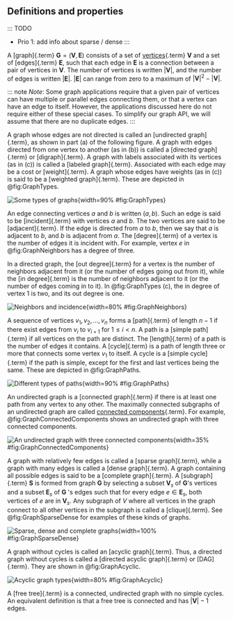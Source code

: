 
## Definitions and properties

::: TODO
- Prio 1: add info about sparse / dense
:::


A [graph]{.term}
$\mathbf{G} = (\mathbf{V}, \mathbf{E})$ consists of a set of
[vertices](#vertex){.term} $\mathbf{V}$ and a
set of [edges]{.term} $\mathbf{E}$, such
that each edge in $\mathbf{E}$ is a connection between a pair of
vertices in $\mathbf{V}$. The number of vertices is written
$|\mathbf{V}|$, and the number of edges is written $|\mathbf{E}|$.
$|\mathbf{E}|$ can range from zero to a maximum of
$|\mathbf{V}|^2 - |\mathbf{V}|$.

::: note
*Note*: Some graph applications require that a given pair of vertices can
have multiple or parallel edges connecting them, or that a vertex
can have an edge to itself. However, the applications discussed here
do not require either of these special cases. To simplify our graph
API, we will assume that there are no duplicate edges.
:::

A graph whose edges are not directed is called an
[undirected graph]{.term}, as shown in part (a)
of the following figure. A graph with edges directed from one vertex to
another (as in (b)) is called a [directed graph]{.term} or [digraph]{.term}. A graph with
labels associated with its vertices (as in (c)) is called a
[labeled graph]{.term}. Associated with each
edge may be a cost or [weight]{.term}. A graph
whose edges have weights (as in (c)) is said to be a
[weighted graph]{.term}.
These are depicted in @fig:GraphTypes.

<!-- <inlineav id="GdirundirCON" src="Graph/GdirundirCON.js" name="Graph/GdirundirCON" links="Graph/GraphDefCON.css" static/> -->

![Some types of graphs](images/GraphTypes.png){width=90% #fig:GraphTypes}

An edge connecting vertices $a$ and $b$ is written $(a, b)$. Such an
edge is said to be [incident]{.term} with
vertices $a$ and $b$. The two vertices are said to be
[adjacent]{.term}. If the edge is directed from
$a$ to $b$, then we say that $a$ is adjacent to $b$, and $b$ is adjacent
from $a$. The [degree]{.term} of a vertex is the
number of edges it is incident with. For example, vertex $e$ in @fig:GraphNeighbors has a
degree of three.

In a directed graph, the [out degree]{.term} for
a vertex is the number of neighbors adjacent from it (or the number of
edges going out from it), while the [in degree]{.term} is the number of neighbors adjacent to it (or the number of
edges coming in to it). In @fig:GraphTypes (c), the in degree of vertex 1 is two,
and its out degree is one.

<!-- <inlineav id="GneighborCON" src="Graph/GneighborCON.js" name="Graph/GneighborCON" links="Graph/GraphDefCON.css" static/> -->

![Neighbors and incidence](images/GraphNeighbors.png){width=80% #fig:GraphNeighbors}

A sequence of vertices $v_1, v_2, ..., v_n$ forms a
[path]{.term} of length $n-1$ if there exist
edges from $v_i$ to $v_{i+1}$ for $1 \leq i < n$. A path is a
[simple path]{.term} if all vertices on the path
are distinct. The [length]{.term} of a path is
the number of edges it contains. A [cycle]{.term} is a path of length three or more that connects some vertex
$v_1$ to itself. A cycle is a [simple cycle]{.term} if the path is simple, except for the first and last
vertices being the same.
These are depicted in @fig:GraphPaths.

<!-- <inlineav id="GpathDefCON" src="Graph/GpathDefCON.js" name="Graph/GpathDefCON" links="Graph/GraphDefCON.css" static/> -->

![Different types of paths](images/GraphPaths.png){width=90% #fig:GraphPaths}

An undirected graph is a [connected graph]{.term} if there is at least one path from any vertex to any other.
The maximally connected subgraphs of an undirected graph are called
[connected components](#connected-component){.term}. For example, @fig:GraphConnectedComponents shows an undirected graph with
three connected components.

<!-- <inlineav id="GconcomCON" src="Graph/GconcomCON.js" name="Graph/GconcomCON" links="Graph/GraphDefCON.css" static/> -->

![An undirected graph with three connected components](images/GraphConnectedComponents.png){width=35% #fig:GraphConnectedComponents}

A graph with relatively few edges is called a
[sparse graph]{.term}, while a graph with many
edges is called a [dense graph]{.term}. A graph
containing all possible edges is said to be a
[complete graph]{.term}. A
[subgraph]{.term} $\mathbf{S}$ is formed from
graph $\mathbf{G}$ by selecting a subset $\mathbf{V}_s$ of
$\mathbf{G}$'s vertices and a subset $\mathbf{E}_s$ of $\mathbf{G}$ 's
edges such that for every edge $e  \in \mathbf{E}_s$, both vertices of
$e$ are in $\mathbf{V}_s$. Any subgraph of $V$ where all vertices in the
graph connect to all other vertices in the subgraph is called a
[clique]{.term}.
See @fig:GraphSparseDense for examples of these kinds of graphs.

<!-- <inlineav id="GsparseDefCON" src="Graph/GsparseDefCON.js" name="Graph/GsparseDefCON" links="Graph/GraphDefCON.css" static/> -->

![Sparse, dense and complete graphs](images/GraphSparseDense.png){width=100% #fig:GraphSparseDense}

A graph without cycles is called an [acyclic graph]{.term}. Thus, a directed graph without cycles is called a
[directed acyclic graph]{.term} or [DAG]{.term}.
They are shown in @fig:GraphAcyclic.

<!-- <inlineav id="GacyclicDefCON" src="Graph/GacyclicDefCON.js" name="Graph/GacyclicDefCON" links="Graph/GraphDefCON.css" static/> -->

![Acyclic graph types](images/GraphAcyclic.png){width=80% #fig:GraphAcyclic}

A [free tree]{.term} is a connected, undirected
graph with no simple cycles. An equivalent definition is that a free
tree is connected and has $|\mathbf{V}| - 1$ edges.
